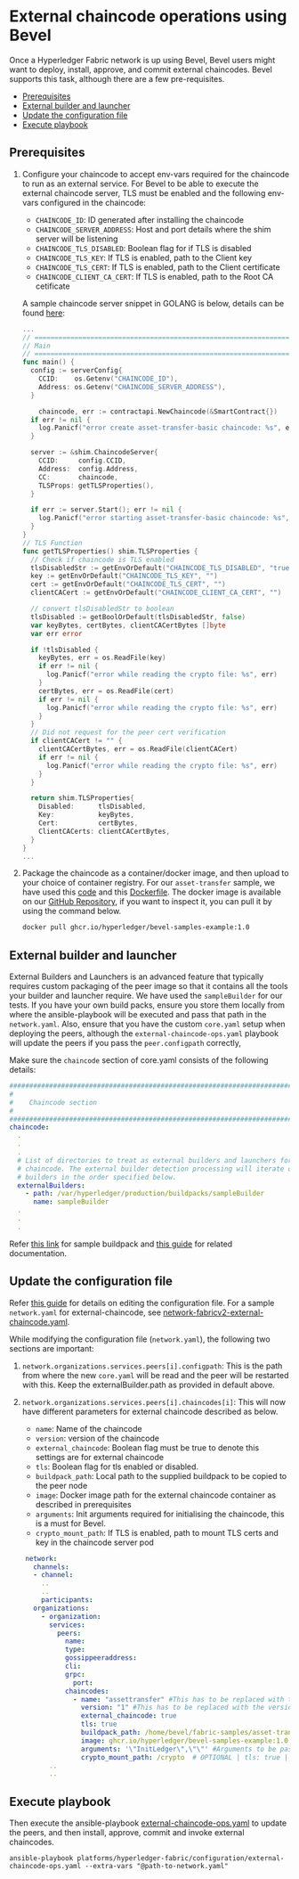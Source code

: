 [//]: # (##############################################################################################)
[//]: # (Copyright Accenture. All Rights Reserved.)
[//]: # (SPDX-License-Identifier: Apache-2.0)
[//]: # (##############################################################################################)
# External chaincode operations using Bevel

Once a Hyperledger Fabric network is up using Bevel, Bevel users might want to deploy, install, approve, and commit external chaincodes. Bevel supports this task, although there are a few pre-requisites.

 - [Prerequisites](#prerequisites)
 - [External builder and launcher](#external-builder-and-launcher)
 - [Update the configuration file](#update-the-configuration-file)
 - [Execute playbook](#execute-playbook)


## Prerequisites

1. Configure your chaincode to accept env-vars required for the chaincode to run as an external service. For Bevel to be able to execute the external chaincode server, TLS must be enabled and the following env-vars configured in the chaincode:
      - `CHAINCODE_ID`: ID generated after installing the chaincode
      - `CHAINCODE_SERVER_ADDRESS`: Host and port details where the shim server will be listening
      - `CHAINCODE_TLS_DISABLED`: Boolean flag for if TLS is disabled
      - `CHAINCODE_TLS_KEY`: If TLS is enabled, path to the Client key
      - `CHAINCODE_TLS_CERT`: If TLS is enabled, path to the Client certificate
      - `CHAINCODE_CLIENT_CA_CERT`: If TLS is enabled, path to the Root CA cetificate

    A sample chaincode server snippet in GOLANG is below, details can be found [here](https://github.com/hyperledger/fabric-samples/blob/main/asset-transfer-basic/chaincode-external/assetTransfer.go):
    ```go
    ...
    // ===================================================================================
    // Main
    // ===================================================================================
    func main() {
      config := serverConfig{
        CCID:    os.Getenv("CHAINCODE_ID"),
        Address: os.Getenv("CHAINCODE_SERVER_ADDRESS"),
      }

        chaincode, err := contractapi.NewChaincode(&SmartContract{})
      if err != nil {
        log.Panicf("error create asset-transfer-basic chaincode: %s", err)
      }

      server := &shim.ChaincodeServer{
        CCID:     config.CCID,
        Address:  config.Address,
        CC:       chaincode,
        TLSProps: getTLSProperties(),
      }

      if err := server.Start(); err != nil {
        log.Panicf("error starting asset-transfer-basic chaincode: %s", err)
      }
    }
    // TLS Function
    func getTLSProperties() shim.TLSProperties {
      // Check if chaincode is TLS enabled
      tlsDisabledStr := getEnvOrDefault("CHAINCODE_TLS_DISABLED", "true")
      key := getEnvOrDefault("CHAINCODE_TLS_KEY", "")
      cert := getEnvOrDefault("CHAINCODE_TLS_CERT", "")
      clientCACert := getEnvOrDefault("CHAINCODE_CLIENT_CA_CERT", "")

      // convert tlsDisabledStr to boolean
      tlsDisabled := getBoolOrDefault(tlsDisabledStr, false)
      var keyBytes, certBytes, clientCACertBytes []byte
      var err error

      if !tlsDisabled {
        keyBytes, err = os.ReadFile(key)
        if err != nil {
          log.Panicf("error while reading the crypto file: %s", err)
        }
        certBytes, err = os.ReadFile(cert)
        if err != nil {
          log.Panicf("error while reading the crypto file: %s", err)
        }
      }
      // Did not request for the peer cert verification
      if clientCACert != "" {
        clientCACertBytes, err = os.ReadFile(clientCACert)
        if err != nil {
          log.Panicf("error while reading the crypto file: %s", err)
        }
      }

      return shim.TLSProperties{
        Disabled:      tlsDisabled,
        Key:           keyBytes,
        Cert:          certBytes,
        ClientCACerts: clientCACertBytes,
      }
    }
    ...
    ```
1. Package the chaincode as a container/docker image, and then upload to your choice of container registry. For our `asset-transfer` sample, we have used this [code](https://github.com/hyperledger/fabric-samples/tree/main/asset-transfer-basic/chaincode-external) and this [Dockerfile](https://github.com/hyperledger/fabric-samples/blob/main/asset-transfer-basic/chaincode-external/Dockerfile). The docker image is available on our [GitHub Repository](https://github.com/orgs/hyperledger/packages/container/package/bevel-samples-example), if you want to inspect it, you can pull it by using the command below.
    ```bash
    docker pull ghcr.io/hyperledger/bevel-samples-example:1.0
    ``` 

## External builder and launcher
External Builders and Launchers is an advanced feature that typically requires custom packaging of the peer image so that it contains all the tools your builder and launcher require. We have used the `sampleBuilder` for our tests. If you have your own build packs, ensure you store them locally from where the ansible-playbook will be executed and pass that path in the `network.yaml`. Also, ensure that you have the custom `core.yaml` setup when deploying the peers, although the `external-chaincode-ops.yaml` playbook will update the peers if you pass the `peer.configpath` correctly,

Make sure the `chaincode` section of core.yaml consists of the following details:

```yaml
###############################################################################
#
#    Chaincode section
#
###############################################################################
chaincode:
  .
  .
  .
  # List of directories to treat as external builders and launchers for
  # chaincode. The external builder detection processing will iterate over the
  # builders in the order specified below.
  externalBuilders:
    - path: /var/hyperledger/production/buildpacks/sampleBuilder
      name: sampleBuilder
  .
  .
  .
```

Refer [this link](https://github.com/hyperledger/fabric-samples/tree/main/asset-transfer-basic/chaincode-external/sampleBuilder/bin) for sample buildpack and [this guide](https://hyperledger-fabric.readthedocs.io/en/release-2.2/cc_launcher.html) for related documentation.


## Update the configuration file
Refer [this guide](../networkyaml-fabric.md) for details on editing the configuration file. For a sample `network.yaml` for external-chaincode, see [network-fabricv2-external-chaincode.yaml](https://github.com/hyperledger/bevel/tree/main/platforms/hyperledger-fabric/configuration/samples/network-fabricv2-external-chaincode.yaml).

While modifying the configuration file (`network.yaml`), the following two sections are important:

1. `network.organizations.services.peers[i].configpath`: This is the path from where the new `core.yaml` will be read and the peer will be restarted with this. Keep the externalBuilder.path as provided in default above.

2. `network.organizations.services.peers[i].chaincodes[i]`: This will now have different parameters for external chaincode described as below.
      
    - `name`: Name of the chaincode
    - `version`: version of the chaincode
    - `external_chaincode`: Boolean flag must be true to denote this settings are for external chaincode
    - `tls`: Boolean flag for tls enabled or disabled. 
    - `buildpack_path`: Local path to the supplied buildpack to be copied to the peer node
    - `image`: Docker image path for the external chaincode container as described in prerequisites
    - `arguments`: Init arguments required for initialising the chaincode, this is a must for Bevel.
    - `crypto_mount_path`: If TLS is enabled, path to mount TLS certs and key in the chaincode server pod

```yaml
    network:
      channels:
      - channel:
        ..
        ..
        participants:
      organizations:
        - organization:
          services:
            peers:
              name:
              type: 
              gossippeeraddress:
              cli:
              grpc:
                port: 
              chaincodes:
                - name: "assettransfer" #This has to be replaced with the name of the chaincode
                  version: "1" #This has to be replaced with the version of the chaincode
                  external_chaincode: true
                  tls: true
                  buildpack_path: /home/bevel/fabric-samples/asset-transfer-basic/chaincode-external/sampleBuilder
                  image: ghcr.io/hyperledger/bevel-samples-example:1.0
                  arguments: '\"InitLedger\",\"\"' #Arguments to be passed along with the chaincode parameters
                  crypto_mount_path: /crypto  # OPTIONAL | tls: true | Path where crypto shall be mounted for the chaincode server
          ..
          .. 
```

## Execute playbook

Then execute the ansible-playbook [external-chaincode-ops.yaml](https://github.com/hyperledger/bevel/tree/main/platforms/hyperledger-fabric/configuration/external-chaincode-ops.yaml) to update the peers, and then install, approve, commit and invoke external chaincodes.

```
ansible-playbook platforms/hyperledger-fabric/configuration/external-chaincode-ops.yaml --extra-vars "@path-to-network.yaml"
```

